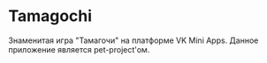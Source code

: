  <h1>Tamagochi</h1>
 
 Знаменитая игра "Тамагочи" на платформе VK Mini Apps.
 Данное приложение является pet-project'ом. 
